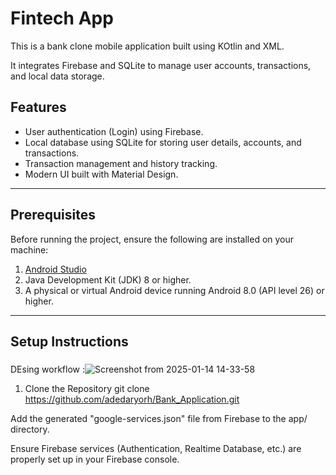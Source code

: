 # Fintech App

This is a bank clone mobile application built using KOtlin and XML. 

It integrates Firebase and SQLite to manage user accounts, transactions, and local data storage.

## Features
- User authentication (Login) using Firebase.
- Local database using SQLite for storing user details, accounts, and transactions.
- Transaction management and history tracking.
- Modern UI built with Material Design.

---

## Prerequisites
Before running the project, ensure the following are installed on your machine:
1. [Android Studio](https://developer.android.com/studio)
2. Java Development Kit (JDK) 8 or higher.
3. A physical or virtual Android device running Android 8.0 (API level 26) or higher.

---

## Setup Instructions

### 
DEsing workflow :![Screenshot from 2025-01-14 14-33-58](https://github.com/user-attachments/assets/3a929ed3-fdf5-4680-acb7-57bcdedce5dc)

1. Clone the Repository
git clone <https://github.com/adedaryorh/Bank_Application.git>


Add the generated "google-services.json" file from Firebase to the app/ directory.





Ensure Firebase services (Authentication, Realtime Database, etc.) are properly set up in your Firebase console.



